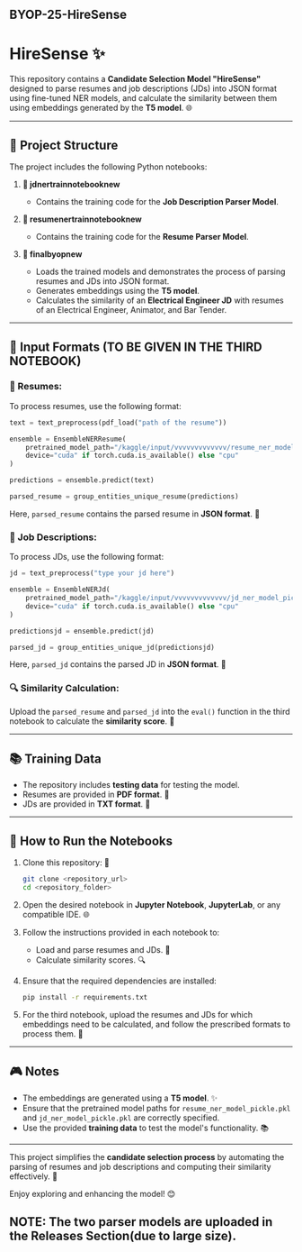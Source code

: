 ## BYOP-25-HireSense

# HireSense ✨

This repository contains a **Candidate Selection Model "HireSense"** designed to parse resumes and job descriptions (JDs) into JSON format using fine-tuned NER models, and calculate the similarity between them using embeddings generated by the **T5 model**. 🌐

---

## 🔢 Project Structure
The project includes the following Python notebooks:

1. **📄 jdnertrainnotebooknew**
   - Contains the training code for the **Job Description Parser Model**.

2. **📄 resumenertrainnotebooknew**
   - Contains the training code for the **Resume Parser Model**.

3. **📄 finalbyopnew**
   - Loads the trained models and demonstrates the process of parsing resumes and JDs into JSON format.
   - Generates embeddings using the **T5 model**.
   - Calculates the similarity of an **Electrical Engineer JD** with resumes of an Electrical Engineer, Animator, and Bar Tender.

---

## 📂 Input Formats (TO BE GIVEN IN THE THIRD NOTEBOOK)
### 🔑 Resumes:
To process resumes, use the following format:
```python
text = text_preprocess(pdf_load("path of the resume"))

ensemble = EnsembleNERResume(
    pretrained_model_path="/kaggle/input/vvvvvvvvvvvvv/resume_ner_model_pickle.pkl",
    device="cuda" if torch.cuda.is_available() else "cpu"
)

predictions = ensemble.predict(text)

parsed_resume = group_entities_unique_resume(predictions)
```
Here, `parsed_resume` contains the parsed resume in **JSON format**. 🔐

### 🔑 Job Descriptions:
To process JDs, use the following format:
```python
jd = text_preprocess("type your jd here")

ensemble = EnsembleNERJd(
    pretrained_model_path="/kaggle/input/vvvvvvvvvvvvv/jd_ner_model_pickle.pkl",
    device="cuda" if torch.cuda.is_available() else "cpu"
)

predictionsjd = ensemble.predict(jd)

parsed_jd = group_entities_unique_jd(predictionsjd)
```
Here, `parsed_jd` contains the parsed JD in **JSON format**. 🔐

### 🔍 Similarity Calculation:
Upload the `parsed_resume` and `parsed_jd` into the `eval()` function in the third notebook to calculate the **similarity score**. 🔎

---

## 📚 Training Data
- The repository includes **testing data** for testing the model.
- Resumes are provided in **PDF format**. 📄
- JDs are provided in **TXT format**. 📄

---

## 📝 How to Run the Notebooks
1. Clone this repository: 🔧
   ```bash
   git clone <repository_url>
   cd <repository_folder>
   ```

2. Open the desired notebook in **Jupyter Notebook**, **JupyterLab**, or any compatible IDE. 🌐

3. Follow the instructions provided in each notebook to:
   - Load and parse resumes and JDs. 🔑
   - Calculate similarity scores. 🔍

4. Ensure that the required dependencies are installed:
   ```bash
   pip install -r requirements.txt
   ```

5. For the third notebook, upload the resumes and JDs for which embeddings need to be calculated, and follow the prescribed formats to process them. 🔄

---

## 🎮 Notes
- The embeddings are generated using a **T5 model**. ✨
- Ensure that the pretrained model paths for `resume_ner_model_pickle.pkl` and `jd_ner_model_pickle.pkl` are correctly specified.
- Use the provided **training data** to test the model's functionality. 📚

---

This project simplifies the **candidate selection process** by automating the parsing of resumes and job descriptions and computing their similarity effectively. 🚀

Enjoy exploring and enhancing the model! 😊

## NOTE: The two parser models are uploaded in the Releases Section(due to large size).
